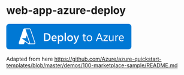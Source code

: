 # web-app-azure-deploy
[![Deploy WP To Azure](https://raw.githubusercontent.com/Azure/azure-quickstart-templates/master/1-CONTRIBUTION-GUIDE/images/deploytoazure.svg?sanitize=true)](https://portal.azure.com/#create/Microsoft.Template/uri/https%3A%2F%2Fraw.githubusercontent.com%2Fjamienicholls%2Fweb-app-azure-deploy%2Fwp%2Fazuredeploy.json/createUIDefinitionUri/https%3A%2F%2Fraw.githubusercontent.com%2Fjamienicholls%2Fweb-app-azure-deploy%2Fwp%2FcreateUiDefinition.json)





Adapted from here https://github.com/Azure/azure-quickstart-templates/blob/master/demos/100-marketplace-sample/README.md
